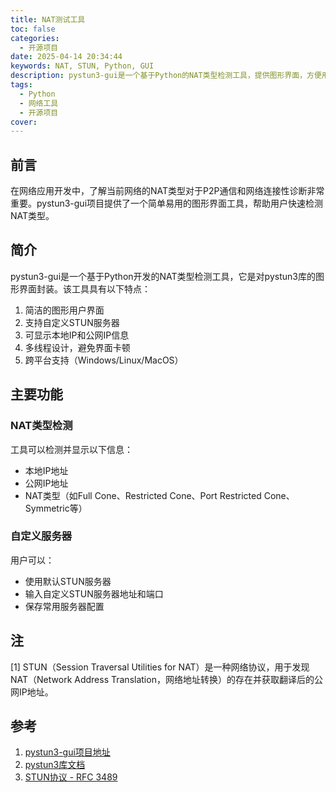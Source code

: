 ```yaml
---
title: NAT测试工具
toc: false
categories:
  - 开源项目
date: 2025-04-14 20:34:44
keywords: NAT, STUN, Python, GUI
description: pystun3-gui是一个基于Python的NAT类型检测工具，提供图形界面，方便用户快速检测网络NAT类型。
tags:
  - Python
  - 网络工具
  - 开源项目
cover: 
---
```


## 前言

在网络应用开发中，了解当前网络的NAT类型对于P2P通信和网络连接性诊断非常重要。pystun3-gui项目提供了一个简单易用的图形界面工具，帮助用户快速检测NAT类型。

## 简介

pystun3-gui是一个基于Python开发的NAT类型检测工具，它是对pystun3库的图形界面封装。该工具具有以下特点：

1. 简洁的图形用户界面
2. 支持自定义STUN服务器
3. 可显示本地IP和公网IP信息
4. 多线程设计，避免界面卡顿
5. 跨平台支持（Windows/Linux/MacOS）

<!-- more -->

## 主要功能

### NAT类型检测
工具可以检测并显示以下信息：
- 本地IP地址
- 公网IP地址
- NAT类型（如Full Cone、Restricted Cone、Port Restricted Cone、Symmetric等）

### 自定义服务器
用户可以：
- 使用默认STUN服务器
- 输入自定义STUN服务器地址和端口
- 保存常用服务器配置

## 注

<div id="note1"></div>
[1] STUN（Session Traversal Utilities for NAT）是一种网络协议，用于发现NAT（Network Address Translation，网络地址转换）的存在并获取翻译后的公网IP地址。

## 参考

1. [pystun3-gui项目地址](https://github.com/chenzd123456/pystun3-gui)
2. [pystun3库文档](https://pypi.org/project/pystun3/)
3. [STUN协议 - RFC 3489](https://tools.ietf.org/html/rfc3489)
